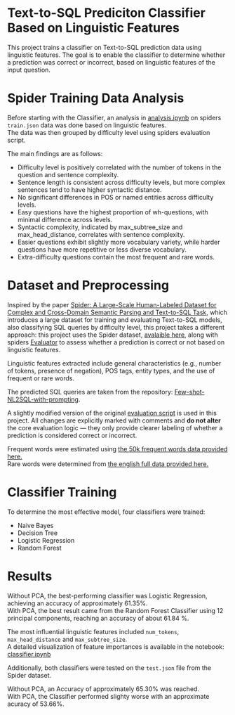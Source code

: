 # Text-to-SQL Prediciton Classifier Based on Linguistic Features

This project trains a classifier on Text-to-SQL prediction data using linguistic features.
The goal is to enable the classifier to determine whether a prediction was correct or incorrect, based on linguistic features of the input question.

# Spider Training Data Analysis

Before starting with the Classifier, an analysis in [analysis.ipynb](https://github.com/sinajaprlja/SPIDER/blob/main/analysis.ipynb) on spiders ```train.json``` data was done based on linguistic features. <br>
The data was then grouped by difficulty level using spiders evaluation script.

The main findings are as follows:
* Difficulty level is positively correlated with the number of tokens in the question and sentence complexity.
* Sentence length is consistent across difficulty levels, but more complex sentences tend to have higher syntactic distance.
* No significant differences in POS or named entities across difficulty levels.
* Easy questions have the highest proportion of wh-questions, with minimal difference across levels.
* Syntactic complexity, indicated by max_subtree_size and max_head_distance, correlates with sentence complexity.
* Easier questions exhibit slightly more vocabulary variety, while harder questions have more repetitive or less diverse vocabulary.
* Extra-difficulty questions contain the most frequent and rare words.


# Dataset and Preprocessing

Inspired by the paper [Spider: A Large-Scale Human-Labeled Dataset for Complex and Cross-Domain Semantic Parsing and Text-to-SQL Task](https://arxiv.org/pdf/1809.08887), which introduces a large dataset for training and evaluating Text-to-SQL models, also classifying SQL queries by difficulty level, this project takes a different approach: this project uses the Spider dataset, [avalaible here](https://yale-lily.github.io/spider), along with spiders [Evaluator](https://github.com/taoyds/spider/blob/master/evaluation.py) to assess whether a prediction is correct or not based on linguistic features.

Linguistic features extracted include general characteristics (e.g., number of tokens, presence of negation), POS tags, entity types, and the use of frequent or rare words.

The predicted SQL queries are taken from the repository: [Few-shot-NL2SQL-with-prompting](https://github.com/MohammadrezaPourreza/Few-shot-NL2SQL-with-prompting/blob/main/GPT4_results/GPT4_zero_shot.csv).

A slightly modified version of the original [evaluation script](https://github.com/sinajaprlja/SPIDER/blob/main/evaluation.py) is used in this project. All changes are explicitly marked with comments and **do not alter** the core evaluation logic — they only provide clearer labeling of whether a prediction is considered correct or incorrect.

Frequent words were estimated using [the 50k frequent words data provided here.](https://github.com/hermitdave/FrequencyWords/blob/master/content/2018/en/en_50k.txt) <br>
Rare words were determined from [the english full data provided here.](https://github.com/hermitdave/FrequencyWords/blob/master/content/2018/en/en_full.txt)

# Classifier Training

To determine the most effective model, four classifiers were trained:

* Naive Bayes
* Decision Tree
* Logistic Regression
* Random Forest


# Results

Without PCA, the best-performing classifier was Logistic Regression, achieving an accuracy of approximately 61.35%. <br>
With PCA, the best result came from the Random Forest Classifier using 12 principal components, reaching an accuracy of about 61.84 %. <br>

The most influential linguistic features included  ```num_tokens```, ```max_head_distance``` and ```max_subtree_size```. <br>
A detailed visualization of feature importances is available in the notebook: [classifier.ipynb](https://github.com/sinajaprlja/SPIDER/blob/main/classifier.ipynb)

Additionally, both classifiers were tested on the ```test.json``` file from the Spider dataset.

Without PCA, an Accuracy of approximately 65.30% was reached. <br>
With PCA, the Classifier performed slighty worse with an approximate acuracy of 53.66%.
